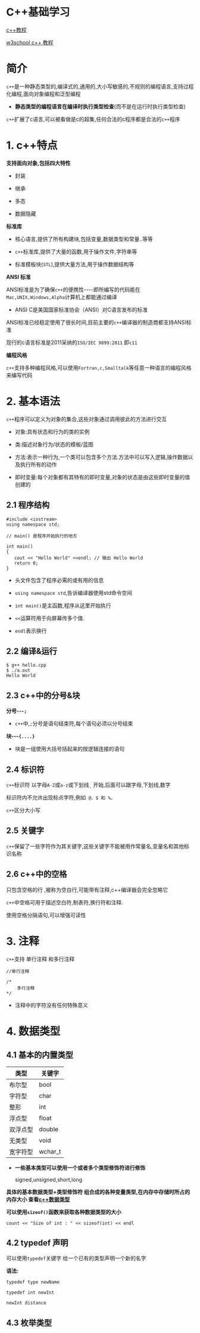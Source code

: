 # C++基础学习

[c++教程](http://www.runoob.com/cplusplus/cpp-tutorial.html)

[w3school c++ 教程](https://wizardforcel.gitbooks.io/w3school-cpp/content/Text/0001-cpp-intro.html)


# 简介

`c++`是一种静态类型的,编译式的,通用的,大小写敏感的,不规则的编程语言,支持过程化编程,面向对象编程和泛型编程

- **静态类型的编程语言在编译时执行类型检查**(而不是在运行时执行类型检查)

`c++`扩展了c语言,可以被看做是c的超集,任何合法的c程序都是合法的`c++`程序


# 1. c++特点

**支持面向对象,包括四大特性**

- 封装

- 继承

- 多态

- 数据隐藏


**标准库**

- 核心语言,提供了所有构建块,包括变量,数据类型和常量..等等

- `c++`标准库,提供了大量的函数,用于操作文件,字符串等

- 标准模板块(`STL`),提供大量方法,用于操作数据结构等

**ANSI 标准**

ANSI标准是为了确保`c++`的便携性----即所编写的代码能在`Mac,UNIX,Windows,Alpha`计算机上都能通过编译

- ANSI C是美国国家标准协会（ANSI）对C语言发布的标准

ANSI标准已经稳定使用了很长时间,目前主要的`c++`编译器的制造商都支持ANSI标准

现行的c语言标准是2011采纳的`ISO/IEC 9899:2011` 即`c11`

**编程风格**

`c++`支持多种编程风格,可以使用`Fortran,c,Smalltalk`等任意一种语言的编程风格来编写代码


# 2. 基本语法

`c++`程序可以定义为对象的集合,这些对象通过调用彼此的方法进行交互

- 对象:具有状态和行为的类的实例

- 类:描述对象行为/状态的模板/蓝图

- 方法:表示一种行为,一个类可以包含多个方法.方法中可以写入逻辑,操作数据以及执行所有的动作

- 即时变量:每个对象都有其特有的即时变量,对象的状态是由这些即时变量的值创建的

## 2.1 程序结构
	
	#include <iostream>
	using namespace std;
	
	// main() 是程序开始执行的地方
	
	int main()
	{
	   cout << "Hello World" <<endl; // 输出 Hello World
	   return 0;
	}

- 头文件包含了程序必需的或有用的信息

- `using namespace std`,告诉编译器使用std命令空间

- `int main()`是主函数,程序从这里开始执行

- `<<`运算符用于向屏幕传多个值.

- `endl`表示换行

## 2.2 编译&运行

	$ g++ hello.cpp
	$ ./a.out
	Hello World


## 2.3 c++中的分号&块

**分号---`;`**

- `c++`中,`;`分号是语句结束符,每个语句必须以分号结束


**块---`{....}`**

- 块是一组使用大括号括起来的按逻辑连接的语句


## 2.4 标识符

`c++`标识符 以字母`A-Z`或`a-z`或下划线`_` 开始,后面可以跟字母,下划线,数字

标识符内不允许出现标点字符,例如` @、$ 和 %。`

`c++`区分大小写

## 2.5 关键字

`c++`保留了一些字符作为其关键字,这些关键字不能被用作常量名,变量名和其他标识名称

## 2.6 c++中的空格

只包含空格的行 ,被称为空白行,可能带有注释,c++编译器会完全忽略它

`c++`中空格可用于描述空白符,制表符,换行符和注释.

使用空格分隔语句,可以增强可读性


# 3. 注释

`c++`支持 单行注释 和多行注释

	//单行注释

	/*
		多行注释
	*/

- 注释中的字符没有任何特殊意义


# 4. 数据类型

## 4.1 基本的内置类型

类型 | 关键字
---|---
布尔型|bool
字符型|char
整形|int
浮点型|float
双浮点型|double
无类型|void
宽字符型|wchar_t

- **一些基本类型可以使用一个或者多个类型修饰符进行修饰**

	signed,unsigned,short,long


**具体的基本数据类型+类型修饰符 组合成的各种变量类型,在内存中存储时所占的内存大小  查看[c++数据类型](https://wizardforcel.gitbooks.io/w3school-cpp/content/Text/0005-cpp-data-types.html)**

**可以使用`sizeof()`函数来获取各种数据类型的大小**

	count << "Size of int : " << sizeof(int) << endl


## 4.2 typedef 声明

可以使用`typedef`关键字 给一个已有的类型声明一个新的名字

**语法:**

	typedef type newName

	typedef int newInt

	newInt distance

## 4.3 枚举类型

